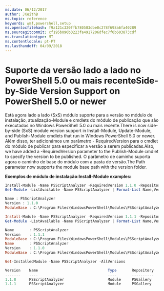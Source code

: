 ```yaml
---
ms.date: 06/12/2017
author: JKeithB
ms.topic: reference
keywords: wmf,powershell,setup
ms.openlocfilehash: f9a121c320ffb780503dbe0c278f698a6fa40289
ms.sourcegitcommit: cf195b090b3223fa4917206dfec7f0b603873cdf
ms.translationtype: MT
ms.contentlocale: pt-PT
ms.lasthandoff: 04/09/2018
---
```

# <a name="side-by-side-version-support-on-powershell-50-or-newer"></a><span data-ttu-id="82bb4-102">Suporte da versão lado a lado no PowerShell 5.0 ou mais recente</span><span class="sxs-lookup"><span data-stu-id="82bb4-102">Side-by-Side Version Support on PowerShell 5.0 or newer</span></span>

<span data-ttu-id="82bb4-103">Está agora lado a lado (SxS) módulo suporte para a versão no módulo de instalação, atualização-Module e cmdlets do módulo de publicação que são executados no Windows PowerShell 5.0 ou mais recente.</span><span class="sxs-lookup"><span data-stu-id="82bb4-103">There is now side-by-side (SxS) module version support in Install-Module, Update-Module, and Publish-Module cmdlets that run in Windows PowerShell 5.0 or newer.</span></span>
<span data-ttu-id="82bb4-104">Além disso, ter adicionámos um parâmetro - RequiredVersion para o cmdlet do módulo de publicar para especificar a versão a serem publicadas.</span><span class="sxs-lookup"><span data-stu-id="82bb4-104">Also, we have added a -RequiredVersion parameter to the Publish-Module cmdlet to specify the version to be published.</span></span> <span data-ttu-id="82bb4-105">O parâmetro de caminho suporta agora o caminho de base do módulo com a pasta de versão.</span><span class="sxs-lookup"><span data-stu-id="82bb4-105">The Path parameter now supports the module base path with the version folder.</span></span>

<span data-ttu-id="82bb4-106">**Exemplos de módulo de instalação:**</span><span class="sxs-lookup"><span data-stu-id="82bb4-106">**Install-Module examples:**</span></span>
```powershell
Install-Module -Name PSScriptAnalyzer -RequiredVersion 1.1.0 -Repository PSGallery
Get-Module -ListAvailable -Name PSScriptAnalyzer | Format-List Name,Version,ModuleBase

Name : PSScriptAnalyzer
Version : 1.1.0
ModuleBase : C:\Program Files\WindowsPowerShell\Modules\PSScriptAnalyzer\1.1.0

Install-Module -Name PSScriptAnalyzer -RequiredVersion 1.1.1 -Repository PSGallery
Get-Module -ListAvailable -Name PSScriptAnalyzer | Format-List Name,Version,ModuleBase

Name       : PSScriptAnalyzer
Version    : 1.1.1
ModuleBase : C:\Program Files\WindowsPowerShell\Modules\PSScriptAnalyzer\1.1.1
Name       : PSScriptAnalyzer
Version    : 1.1.0
ModuleBase : C:\Program Files\WindowsPowerShell\Modules\PSScriptAnalyzer\1.1.0

Get-InstalledModule -Name PSScriptAnalyzer -AllVersions

Version    Name                                Type       Repository           Description
-------    ----                                ----       ----------           -----------
1.1.0      PSScriptAnalyzer                    Module     PSGallery            PSScriptAnalyzer provides script analysis...
1.1.1      PSScriptAnalyzer                    Module     PSGallery            PSScriptAnalyzer provides script analysis...
```